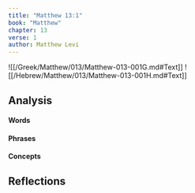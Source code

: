 ```yaml
---
title: "Matthew 13:1"
book: "Matthew"
chapter: 13
verse: 1
author: Matthew Levi
---
```

![[/Greek/Matthew/013/Matthew-013-001G.md#Text]]
![[/Hebrew/Matthew/013/Matthew-013-001H.md#Text]]

## Analysis

#### Words

#### Phrases

#### Concepts

## Reflections
